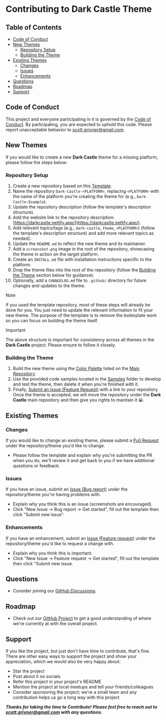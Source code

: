 # Contributing to Dark Castle Theme

## Table of Contents

- [Code of Conduct](#code-of-conduct)
- [New Themes](#new-themes)
  - [Repository Setup](#repository-setup)
  - [Building the Theme](#building-the-theme)
- [Existing Themes](#existing-themes)
  - [Changes](#changes)
  - [Issues](#issues)
  - [Enhancements](#enhancements)
- [Questions](#questions)
- [Roadmap](#roadmap)
- [Support](#support)

## Code of Conduct

This project and everyone participating in it is governed by the [Code of Conduct](CODE_OF_CONDUCT.md).
By participating, you are expected to uphold this code. Please report unacceptable behavior
to <scott.grivner@gmail.com>.

## New Themes

If you would like to create a new **Dark Castle** theme for a missing platform, please follow the steps below:

### Repository Setup

1. Create a new repository based on this [Template](https://github.com/scottgriv/Dark-Castle-Template).
2. Name the repository `Dark-Castle-<PLATFORM>`, replacing `<PLATFORM>` with the name of the platform you're creating the theme for (e.g., `Dark-Castle-Example`).
3. Update the repository description (follow the template's description structure).
4. Add the website link to the repository description: [https://darkcastle.netlify.app/](https://darkcastle.netlify.app/).
5. Add relevant topics/tags (e.g., `dark-castle`, `theme`, `<PLATFORM>`) (follow the template's description structure) and add more relevant topics as needed).
6. Update the `README.md` to reflect the new theme and its maintainer. 
7. Add a `screenshot.png` image in the root of the repository, showcasing the theme in action on the target platform.
8. Create an `INSTALL.md` file with installation instructions specific to the platform.
9. Drop the theme files into the root of the repository (follow the [Building the Theme](#building-the-theme) section below for guidance).
10. Optionally, add a `CHANGELOG.md` file to `.github/` directory for future changes and updates to the theme.

> [!NOTE]
> If you used the template repository, most of these steps will already be done for you. You just need to update the relevant information to fit your new theme. 
> The purpose of the template is to remove the boilerplate work so you can focus on building the theme itself.

> [!IMPORTANT]
> The above structure is important for consistency across all themes in the **Dark Castle** project. Please ensure to follow it closely.

### Building the Theme

1. Build the new theme using the [Color Palette](https://github.com/scottgriv/Dark-Castle-Theme#color-palette) listed on the [Main Repository](https://github.com/scottgriv/Dark-Castle-Theme).
2. Use the provided code samples located in the [Samples](https://github.com/scottgriv/Dark-Castle-Template/tree/main/samples) folder to develop and test the theme, then delete it when you're finished with it.
3. Finally, [Submit an Issue (Feature Request)](https://github.com/scottgriv/Dark-Castle-Theme/issues/new?assignees=&labels=&projects=&template=feature_request.md&title=) with a link to your repository. Once the theme is accepted, we will move the repository under the **Dark Castle** main repository and then give you rights to maintain it 😀.

## Existing Themes

### Changes

If you would like to change an existing theme, please submit a [Pull Request](https://docs.github.com/en/pull-requests/collaborating-with-pull-requests/proposing-changes-to-your-work-with-pull-requests/about-pull-requests) under the repository/theme you'd like to change.
- Please follow the template and explain why you're submitting the PR when you do, we'll review it and get back to you if we have additional questions or feedback.

### Issues

If you have an issue, submit an [Issue (Bug report)](https://docs.github.com/en/issues/tracking-your-work-with-issues/about-issues) under the repository/theme you're having problems with.
- Explain why you think this is an issue (screenshots are encouraged).
- Click "New Issue → Bug report → Get started", fill out the template then click "Submit new issue".

### Enhancements

If you have an enhancement, submit an [Issue (Feature request)](https://docs.github.com/en/issues/tracking-your-work-with-issues/about-issues) under the repository/theme you'd like to request a change with.
- Explain why you think this is important.
- Click "New Issue → Feature request → Get started", fill out the template then click "Submit new issue.

## Questions

- Consider joining our [GitHub Discussions](https://github.com/scottgriv/Dark-Castle-Theme/discussions).

## Roadmap

- Check out our [GitHub Project](https://github.com/users/scottgriv/projects/14) to get a good understanding of where we're currently at with the overall project.

## Support

If you like the project, but just don't have time to contribute, that's fine. There are other easy ways to support the project and show your appreciation, which we would also be very happy about:
- Star the project
- Post about it on socials
- Refer this project in your project's README
- Mention the project at local meetups and tell your friends/colleagues
- Consider sponsoring the project; we're a small team and any contribution helps us go a long way with this project

***Thanks for taking the time to Contribute!***
***Please feel free to reach out to <scott.grivner@gmail.com> with any questions.***
